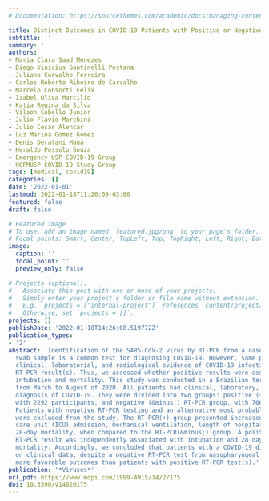 ```yaml
---
# Documentation: https://sourcethemes.com/academic/docs/managing-content/

title: Distinct Outcomes in COVID-19 Patients with Positive or Negative RT-PCR Test
subtitle: ''
summary: ''
authors:
- Maria Clara Saad Menezes
- Diego Vinicius Santinelli Pestana
- Juliana Carvalho Ferreira
- Carlos Roberto Ribeiro de Carvalho
- Marcelo Consorti Felix
- Izabel Oliva Marcilio
- Katia Regina da Silva
- Vilson Cobello Junior
- Julio Flavio Marchini
- Julio Cesar Alencar
- Luz Marina Gomez Gomez
- Denis Deratani Mauá
- Heraldo Possolo Souza
- Emergency USP COVID-19 Group
- HCFMUSP COVID-19 Study Group
tags: [medical, covid19]
categories: []
date: '2022-01-01'
lastmod: 2022-01-18T11:26:09-03:00
featured: false
draft: false

# Featured image
# To use, add an image named `featured.jpg/png` to your page's folder.
# Focal points: Smart, Center, TopLeft, Top, TopRight, Left, Right, BottomLeft, Bottom, BottomRight.
image:
  caption: ''
  focal_point: ''
  preview_only: false

# Projects (optional).
#   Associate this post with one or more of your projects.
#   Simply enter your project's folder or file name without extension.
#   E.g. `projects = ["internal-project"]` references `content/project/deep-learning/index.md`.
#   Otherwise, set `projects = []`.
projects: []
publishDate: '2022-01-18T14:26:08.519772Z'
publication_types:
- '2'
abstract: 'Identification of the SARS-CoV-2 virus by RT-PCR from a nasopharyngeal
  swab sample is a common test for diagnosing COVID-19. However, some patients present
  clinical, laboratorial, and radiological evidence of COVID-19 infection with negative
  RT-PCR result(s). Thus, we assessed whether positive results were associated with
  intubation and mortality. This study was conducted in a Brazilian tertiary hospital
  from March to August of 2020. All patients had clinical, laboratory, and radiological
  diagnosis of COVID-19. They were divided into two groups: positive (+) RT-PCR group,
  with 2292 participants, and negative (&minus;) RT-PCR group, with 706 participants.
  Patients with negative RT-PCR testing and an alternative most probable diagnosis
  were excluded from the study. The RT-PCR(+) group presented increased risk of intensive
  care unit (ICU) admission, mechanical ventilation, length of hospital stay, and
  28-day mortality, when compared to the RT-PCR(&minus;) group. A positive SARS-CoV-2
  RT-PCR result was independently associated with intubation and 28 day in-hospital
  mortality. Accordingly, we concluded that patients with a COVID-19 diagnosis based
  on clinical data, despite a negative RT-PCR test from nasopharyngeal samples, presented
  more favorable outcomes than patients with positive RT-PCR test(s).'
publication: '*Viruses*'
url_pdf: https://www.mdpi.com/1999-4915/14/2/175
doi: 10.3390/v14020175
---
```

